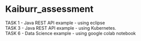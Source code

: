 # Kaiburr_assessment
TASK 1 - Java REST API example - using eclipse  
TASK 3 - Java REST API example - using Kubernetes.  
TASK 6 - Data Science example - using google colab notebook  
